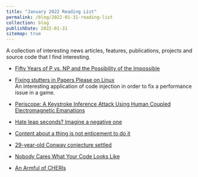```yaml
---
title: "January 2022 Reading List"
permalink: /blog/2022-01-31-reading-list
collection: blog
publishDate: 2022-01-31
sitemap: true
---
```


A collection of interesting news articles, features, publications, projects and source code that I find interesting.

<!-- readmore -->

* [Fifty Years of P vs. NP and the Possibility of the Impossible](https://m-cacm.acm.org/magazines/2022/1/257448-fifty-years-of-p-vs-np-and-the-possibility-of-the-impossible/fulltext)

* [Fixing stutters in Papers Please on Linux](https://blog.jhm.dev/posts/papers-please/)<br/>
  An interesting application of code injection in order to fix a performance issue in a game.

* [Periscope: A Keystroke Inference Attack Using Human Coupled
Electromagnetic Emanations](https://dl.acm.org/doi/pdf/10.1145/3460120.3484549)

* [Hate leap seconds? Imagine a negative one](https://counting.substack.com/p/hate-leap-seconds-imagine-a-negative)

* [Content about a thing is not enticement to do it](https://webdevlaw.uk/2022/01/14/content-about-a-thing-is-not-enticement-to-do-it/)

* [29-year-old Conway conjecture settled](https://cp4space.hatsya.com/2022/01/14/conway-conjecture-settled/)

* [Nobody Cares What Your Code Looks Like](https://blog.codinghorror.com/nobody-cares-what-your-code-looks-like/)

* [An Armful of CHERIs](https://msrc-blog.microsoft.com/2022/01/20/an_armful_of_cheris/)
